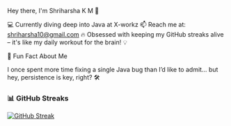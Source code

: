 Hey there, I'm Shriharsha K M 👋

💻 Currently diving deep into Java at X-workz
📫 Reach me at: shriharsha10@gmail.com
🔥 Obsessed with keeping my GitHub streaks alive – it's like my daily workout for the brain! 💡

🌟 Fun Fact About Me

I once spent more time fixing a single Java bug than I’d like to admit… but hey, persistence is key, right? 🛠️

### 📊 GitHub Streaks  
[![GitHub Streak](https://streak-stats.demolab.com/?user=ShriAlt&theme=dark&hide_border=true)](https://git.io/streak-stats)



 


